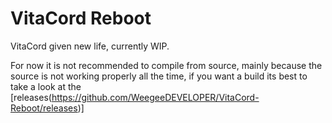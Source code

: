 # VitaCord Reboot
VitaCord given new life, currently WIP.

For now it is not recommended to compile from source, mainly because the source is not working properly all the time, if you want a build its best to take a look at the [releases(https://github.com/WeegeeDEVELOPER/VitaCord-Reboot/releases)]
